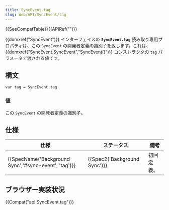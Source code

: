 ```yaml
---
title: SyncEvent.tag
slug: Web/API/SyncEvent/tag
---
```


{{SeeCompatTable}}{{APIRef("")}}

{{domxref("SyncEvent")}} インターフェイスの **`SyncEvent.tag`** 読み取り専用プロパティは、この `SyncEvent` の開発者定義の識別子を返します。これは、 {{domxref("SyncEvent.SyncEvent","SyncEvent()")}} コンストラクタの `tag` パラメータで渡される値です。

## 構文

```
var tag = SyncEvent.tag
```

### 値

この `SyncEvent` の開発者定義の識別子。

## 仕様

| 仕様                                                                 | ステータス                           | 備考       |
| -------------------------------------------------------------------- | ------------------------------------ | ---------- |
| {{SpecName('Background Sync','#sync-event', 'tag')}} | {{Spec2('Background Sync')}} | 初回定義。 |

## ブラウザー実装状況

{{Compat("api.SyncEvent.tag")}}

